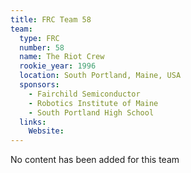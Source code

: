 ```yaml
---
title: FRC Team 58
team:
  type: FRC
  number: 58
  name: The Riot Crew
  rookie_year: 1996
  location: South Portland, Maine, USA
  sponsors:
    - Fairchild Semiconductor
    - Robotics Institute of Maine
    - South Portland High School
  links:
    Website: 
---
```

No content has been added for this team